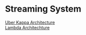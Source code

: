 # Streaming System
[Uber Kappa Architecture](https://www.uber.com/blog/kappa-architecture-data-stream-processing/)  
[Lambda Architechture](http://nathanmarz.com/blog/how-to-beat-the-cap-theorem.html)  
